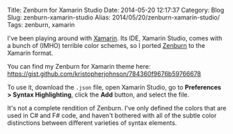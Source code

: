 Title: Zenburn for Xamarin Studio
Date: 2014-05-20 12:17:37
Category: Blog
Slug: zenburn-xamarin-studio
Alias: 2014/05/20/zenburn-xamarin-studio/
Tags: zenburn, xamarin


I've been playing around with [Xamarin](http://xamarin.com). Its IDE, Xamarin Studio, comes with a bunch of (IMHO) terrible color schemes, so I ported [Zenburn](http://slinky.imukuppi.org/zenburnpage/) to the Xamarin format.

You can find my Zenburn for Xamarin theme here: https://gist.github.com/kristopherjohnson/784360f9676b59766678

To use it, download the `.json` file, open Xamarin Studio, go to **Preferences > Syntax Highlighting**, click the **Add** button, and select the file. 

It's not a complete rendition of Zenburn. I've only defined the colors that are used in C# and F# code, and haven't bothered with all of the subtle color distinctions between different varieties of syntax elements.
